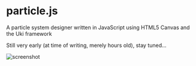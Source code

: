 # particle.js

A particle system designer written in JavaScript using HTML5 Canvas and the Uki framework
  
Still very early (at time of writing, merely hours old), stay tuned...  
  
![screenshot](https://raw.github.com/city41/particle.js/master/particlejs.png)
